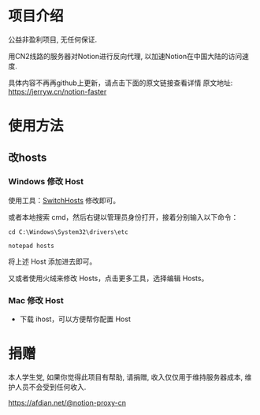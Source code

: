 # 项目介绍

公益非盈利项目, 无任何保证. 

用CN2线路的服务器对Notion进行反向代理, 以加速Notion在中国大陆的访问速度.

具体内容不再再github上更新，请点击下面的原文链接查看详情
原文地址: <https://jerryw.cn/notion-faster>

# 使用方法

## 改hosts


### Windows 修改 Host

使用工具：[SwitchHosts](https://oldj.github.io/SwitchHosts/) 修改即可。

或者本地搜索 cmd，然后右键以管理员身份打开，接着分别输入以下命令：

```
cd C:\Windows\System32\drivers\etc

notepad hosts
```

将上述 Host 添加进去即可。

又或者使用火绒来修改 Hosts，点击更多工具，选择编辑 Hosts。

### Mac 修改 Host

- 下载 ihost，可以方便帮你配置 Host


# 捐赠

本人学生党, 如果你觉得此项目有帮助, 请捐赠, 收入仅仅用于维持服务器成本, 维护人员不会受到任何收入.

<https://afdian.net/@notion-proxy-cn>


